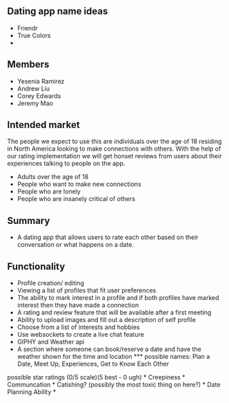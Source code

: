 ## Dating app name ideas 
* Friendr 
* True Colors
* 

## Members

* Yesenia Ramirez
* Andrew Liu
* Corey Edwards
* Jeremy Mao

## Intended market 

The people we expect to use this are individuals over the age of 18 residing in North America looking to make connections with others. With the help of our rating implementation we will get honset reviews from users about their experiences talking to people on the app. 

* Adults over the age of 18
* People who want to make new connections
* People who are lonely
* People who are insanely critical of others


## Summary
* A dating app that allows users to rate each other based on their conversation or what happens on a date.

## Functionality 
* Profile creation/ editing
* Viewing a list of profiles that fit user preferences 
* The ability to mark interest in a profile and if both profiles have marked interest then they have made a connection
* A rating and review feature that will be available after a first meeting 
* Ability to upload images and fill out a description of self profile
* Choose from a list of interests and hobbies
* Use websockets to create a live chat feature
* GIPHY and Weather api
* A section where someone can book/reserve a date and have the weather shown for the time and location 
*** possible names: Plan a Date, Meet Up, Experiences, Get to Know Each Other 



possible star ratings (0/5 scale)(5 best - 0 ugh)
    * Creepiness
    * Communcation
    * Catishing? (possibly the most toxic thing on here?)
    * Date Planning Ability 
    *